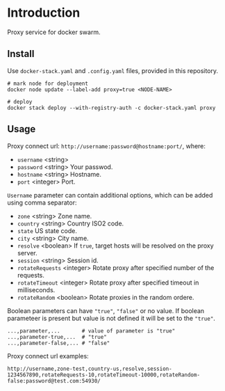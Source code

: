 # Introduction

Proxy service for docker swarm.

## Install

Use `docker-stack.yaml` and `.config.yaml` files, provided in this repository.

```shell
# mark node for deployment
docker node update --label-add proxy=true <NODE-NAME>

# deploy
docker stack deploy --with-registry-auth -c docker-stack.yaml proxy
```

## Usage

Proxy connect url: `http://username:password@hostname:port/`, where:

-   `username` <string\>
-   `password` <string\> Your passwod.
-   `hostname` <string\> Hostname.
-   `port` <integer\> Port.

`Username` parameter can contain additional options, which can be added using comma separator:

-   `zone` <string\> Zone name.
-   `country` <string\> Country ISO2 code.
-   `state` <string> US state code.
-   `city` <string\> City name.
-   `resolve` <boolean\> If `true`, target hosts will be resolved on the proxy server.
-   `session` <string\> Session id.
-   `rotateRequests` <integer\> Rotate proxy after specified number of the requests.
-   `rotateTimeout` <integer\> Rotate proxy after specified timeout in milliseconds.
-   `rotateRandom` <boolean\> Rotate proxies in the random ordere.

Boolean parameters can have `"true"`, `"false"` or no value. If boolean parameteer is present but value is not defined it will be set to the `"true"`.

```text
...,parameter,...       # value of parameter is "true"
...,parameter-true,...  # "true"
...,parameter-false,... # "false"
```

Proxy connect url examples:

```text
http://username,zone-test,country-us,resolve,session-1234567890,rotateRequests-10,rotateTimeout-10000,rotateRandom-false:password@test.com:54930/

```
